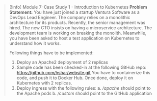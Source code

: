 
> [!info] Module 7: Case Study 1 - Introduction to Kubernetes
> **Problem Statement:** 
> You have just joined a startup Ventura Software as a DevOps Lead Engineer. The company relies on a monolithic architecture for its products. Recently, the senior management was hired. The new CTO insists on having a microservice architecture. The development team is working on breaking the monolith. Meanwhile, you have been asked to host a test application on Kubernetes to understand how it works. 
> 
> Following things have to be implemented: 
> 1. Deploy an Apache2 deployment of 2 replicas 
> 2. Sample code has been checked-in at the following GitHub repo: https://github.com/hshar/website.git You have to containerize this code, and push it to Docker Hub. Once done, deploy it on Kubernetes with 2 replicas. 
> 3. Deploy ingress with the following rules: 
>    a. */apache* should point to the Apache pods 
>    b. */custom* should point to the GitHub application